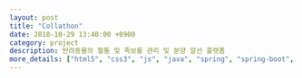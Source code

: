 ```yaml
---
layout: post
title: "Collathon"
date: 2018-10-29 13:40:00 +0900
category: project
description: 반려동물의 혈통 및 족보를 관리 및 분양 알선 플랫폼
more_details: ["html5", "css3", "js", "java", "spring", "spring-boot", "thymeleaf", "h2-database"]
---
```

